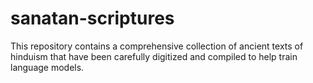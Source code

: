 # sanatan-scriptures
This repository contains a comprehensive collection of ancient texts of hinduism that have been carefully digitized and compiled to help train language models.
